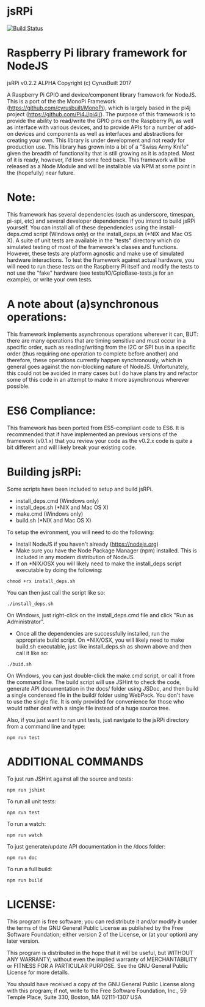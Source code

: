jsRPi
======
[![Build Status](https://travis-ci.org/cyrusbuilt/jsRPi.svg?branch=master)](https://travis-ci.org/cyrusbuilt/jsRPi)

Raspberry Pi library framework for NodeJS
======
jsRPi v0.2.2 ALPHA
Copyright (c) CyrusBuilt 2017

A Raspberry Pi GPIO and device/component library framework for NodeJS. This is a
port of the the MonoPi Framework (https://github.com/cyrusbuilt/MonoPi), which
is largely based in the pi4j project (https://github.com/Pi4J/pi4j/). The
purpose of this framework is to provide the ability to read/write the GPIO pins
on the Raspberry Pi, as well as interface with various devices, and to provide
APIs for a number of add-on devices and components as well as interfaces and
abstractions for creating your own. This library is under development and not
ready for production use. This library has grown into a bit of a "Swiss Army
Knife" given the breadth of functionality that is still growing as it is
adapted. Most of it is ready, however, I'd love some feed back. This framework
will be released as a Node Module and will be installable via NPM at some point
in the (hopefully) near future.

Note:
======
This framework has several dependencies (such as underscore, timespan, pi-spi, etc)
and several developer dependencies if you intend to build jsRPi yourself. You can
install all of these dependencies using the install-deps.cmd script (Windows only)
or the install_deps.sh (*NIX and Mac OS X). A suite of unit tests are available in
the "tests" directory which do simulated testing of most of the framework's classes
and functions. However, these tests are platform agnostic and make use of simulated
hardware interactions.  To test the framework against actual hardware, you will need
to run these tests on the Raspberry Pi itself and modify the tests to not use the
"fake" hardware (see tests/IO/GpioBase-tests.js for an example), or write your own
tests.

A note about (a)synchronous operations:
======
This framework implements asynchronous operations wherever it can, BUT:
there are many operations that are timing sensitive and must occur in
a specific order, such as reading/writing from the I2C or SPI bus in a
specific order (thus requiring one operation to complete before another)
and therefore, these operations currently happen synchronously, which in
general goes against the non-blocking nature of NodeJS. Unfortunately, this
could not be avoided in many cases but I do have plans try and refactor some of
this code in an attempt to make it more asynchronous wherever possible.

ES6 Compliance:
======
This framework has been ported from ES5-compliant code to ES6. It is recommended that if have implemented an previous
versions of the framework (v0.1.x) that you review your code as the v0.2.x code is quite a bit different and will likely
break your existing code.

Building jsRPi:
======
Some scripts have been included to setup and build jsRPi.
* install_deps.cmd (Windows only)
* install_deps.sh (*NIX and Mac OS X)
* make.cmd (Windows only)
* build.sh (*NIX and Mac OS X)

To setup the evironment, you will need to do the following:
* Install NodeJS if you haven't already (https://nodejs.org)
* Make sure you have the Node Package Manager (npm) installed. This is included in any modern distribution of NodeJS.
* If on *NIX/OSX you will likely need to make the install_deps script executable by doing the following:
```
chmod +rx install_deps.sh
```

You can then just call the script like so:
```
./install_deps.sh
```

On Windows, just right-click on the install_deps.cmd file and click "Run as Administrator".
* Once all the dependencies are successfully installed, run the appropriate build script.
On *NIX/OSX, you will likely need to make build.sh executable, just like install_deps.sh
as shown above and then call it like so:
```
./buid.sh
```
On Windows, you can just double-click the make.cmd script, or call it from the command line. The build script
will use JSHint to check the code, generate API documentation in the docs/ folder using JSDoc, and then build
a single condensed file in the build/ folder using WebPack. You don't have to use the single file. It is only
provided for convenience for those who would rather deal with a single file instead of a huge source tree.

Also, if you just want to run unit tests, just navigate to the jsRPi directory from a command line and type:
```
npm run test
```

ADDITIONAL COMMANDS
======
To just run JSHint against all the source and tests:
```
npm run jshint
```

To run all unit tests:
```
npm run test
```

To run a watch:
```
npm run watch
```

To just generate/update API documentation in the /docs folder:
```
npm run doc
```

To run a full build:
```
npm run build
```

LICENSE:
======
This program is free software; you can redistribute it and/or modify
it under the terms of the GNU General Public License as published by
the Free Software Foundation; either version 2 of the License, or
(at your option) any later version.

This program is distributed in the hope that it will be useful,
but WITHOUT ANY WARRANTY; without even the implied warranty of
MERCHANTABILITY or FITNESS FOR A PARTICULAR PURPOSE. See the
GNU General Public License for more details.

You should have received a copy of the GNU General Public License
along with this program; if not, write to the Free Software
Foundation, Inc., 59 Temple Place, Suite 330, Boston, MA 02111-1307 USA
